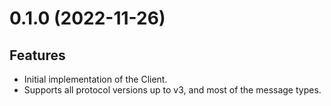 # 0.1.0 (2022-11-26)

## Features

- Initial implementation of the Client.
- Supports all protocol versions up to v3, and most of the message types.
